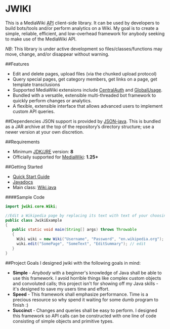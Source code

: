 JWIKI
=========
This is a MediaWiki [API](https://www.mediawiki.org/wiki/API:Main_page) client-side library.  It can be used by developers to build bots/tools and/or perform analytics on a Wiki.  My goal is to create a simple, reliable, efficient, and low-overhead framework for anybody seeking to make use of the MediaWiki API.

_NB_: This library is under active development so files/classes/functions may move, change, and/or disappear without warning.

##Features
* Edit and delete pages, upload files (via the chunked upload protocol)
* Query special pages, get category members, get links on a page, get template transclusions
* Supported MediaWiki extensions include [CentralAuth](https://www.mediawiki.org/wiki/Extension:CentralAuth) and [GlobalUsage](https://www.mediawiki.org/wiki/Extension:GlobalUsage).
* Bundled with a versatile, extensible multi-threaded bot framework to quickly perform changes or analytics.
* A flexible, extensible interface that allows advanced users to implement custom API queries.

##Dependencies
JSON support is provided by [JSON-java](https://github.com/douglascrockford/JSON-java).  This is bundled as a JAR archive at the top of the repository’s directory structure; use a newer version at your own discretion.

##Requirements
* Minimum [JDK/JRE](http://www.oracle.com/technetwork/java/javase/downloads/jdk8-downloads-2133151.html) version: **8**
* Officially supported for [MediaWiki](https://www.mediawiki.org/wiki/MediaWiki): **1.25+**

##Getting Started
* [Quick Start Guide](https://github.com/fastily/jwiki/wiki/Quick-Start-Guide)
* [Javadocs](http://fastily.github.io/jwiki/docs/jwiki/)
* Main class: [Wiki.java](https://github.com/fastily/jwiki/blob/master/src/jwiki/core/Wiki.java)

####Sample Code
```java
import jwiki.core.Wiki;

//Edit a Wikipedia page by replacing its text with text of your choosing.
public class JwikiExample
{
   public static void main(String[] args) throws Throwable
   {
     Wiki wiki = new Wiki("Username", "Password", "en.wikipedia.org"); // login
     wiki.edit("SomePage", "SomeText", "EditSummary"); // edit
   }
}
```

##Project Goals
I designed jwiki with the following goals in mind:

* **Simple** - _Anybody_ with a beginner's knowledge of Java shall be able to use this framework.  I avoid horrible things like complex custom objects and convoluted calls; this project isn't for showing off my Java skills - it's designed to save my users time and effort.
* **Speed** - This framework shall emphasize performance.  Time is a precious resource so why spend it waiting for some dumb program to finish :)
* **Succinct** - Changes and queries shall be easy to perform.  I designed this framework so API calls can be constructed with one line of code consisting of simple objects and primitive types.
